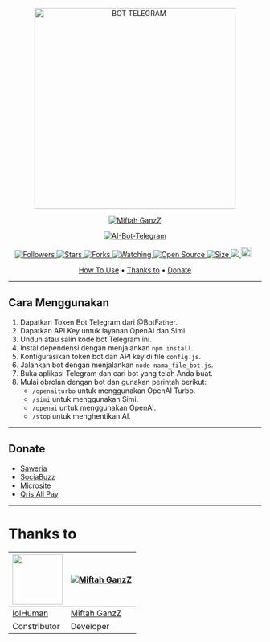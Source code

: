 <p align="center">
<img src="https://encrypted-tbn0.gstatic.com/images?q=tbn:ANd9GcS0uzFzEpGE1pH5fwJSbPCVF5t_piVbNDIcc6fkIIrzD9s2G1iQZHJYvoKzBjNM0d-_YGU&usqp=CAU" alt="BOT TELEGRAM" width="400"/>

 <p align="center">
    <a href="https://miftahganzz.github.io">
        <img
            src="https://readme-typing-svg.herokuapp.com?size=15&width=280&lines=Created+Bot+Miftah+GanzZ"
            alt="Miftah GanzZ"
        />
    </a>
</p>

  
</p>
<p align="center">
<a href="#">
<img title="AI-Bot-Telegram" src="https://img.shields.io/badge/Bot-Telegram-green?colorA=%23ff0000&colorB=%23017e40&style=for-the-badge">
</a>
  </p>

<p align="center">

<a href="https://github.com/miftahganzz/followers">
<img title="Followers" src="https://img.shields.io/github/followers/miftahganzz?color=red&style=flat-square">
</a>

<a href="https://github.com/miftahganzz/AI-Bot-Telegram/stargazers/">
<img title="Stars" src="https://img.shields.io/github/stars/miftahganzz/AI-Bot-Telegram?color=blue&style=flat-square">
</a
>
<a href="https://github.com/miftahganzz/AI-Bot-Telegram/network/members">
<img title="Forks" src="https://img.shields.io/github/forks/miftahganzz/AI-Bot-Telegram?color=red&style=flat-square">
</a>

<a href="https://github.com/miftahganzz/AI-Bot-Telegram/watchers">
<img title="Watching" src="https://img.shields.io/github/watchers/miftahganzz/AI-Bot-Telegram?label=Watchers&color=blue&style=flat-square">
</a>

<a href="https://github.com/miftahganzz/AI-Bot-Telegram">
<img title="Open Source" src="https://badges.frapsoft.com/os/v2/open-source.svg?v=103">
</a>

<a href="https://github.com/miftahganzz/AI-Bot-Telegram/">
<img title="Size" src="https://img.shields.io/github/repo-size/miftahganzz/AI-Bot-Telegram?style=flat-square&color=green">
</a>
<a href="https://hits.seeyoufarm.com">
<img src="https://hits.seeyoufarm.com/api/count/incr/badge.svg?url=https%3A%2F%2Fgithub.com%2Fmiftahganzz%2FAI-Bot-Telegram&count_bg=%2379C83D&title_bg=%23555555&icon=probot.svg&icon_color=%2300FF6D&title=hits&edge_flat=false"/>
</a>

<a href="https://github.com/miftahganzz/AI-Bot-Telegram/graphs/commit-activity">
<img height="20" src="https://img.shields.io/badge/Maintained%3F-yes-green.svg"></a>&nbsp;&nbsp;
</p>

<p align="center">
  <a href="https://github.com/miftahganzz/AI-Bot-Telegram#caramenggunakan">How To Use</a> •
  <a href="https://github.com/miftahganzz/AI-Bot-Telegram#thanks-to">Thanks to</a> •
  <a href="https://github.com/miftahganzz/AI-Bot-Telegram#donate">Donate</a>
</p>
</div>

----------
## Cara Menggunakan

1. Dapatkan Token Bot Telegram dari @BotFather.
2. Dapatkan API Key untuk layanan OpenAI dan Simi.
3. Unduh atau salin kode bot Telegram ini.
4. Instal dependensi dengan menjalankan `npm install`.
5. Konfigurasikan token bot dan API key di file `config.js`.
6. Jalankan bot dengan menjalankan `node nama_file_bot.js`.
7. Buka aplikasi Telegram dan cari bot yang telah Anda buat.
8. Mulai obrolan dengan bot dan gunakan perintah berikut:
   - `/openaiturbo` untuk menggunakan OpenAI Turbo.
   - `/simi` untuk menggunakan Simi.
   - `/openai` untuk menggunakan OpenAI.
   - `/stop` untuk menghentikan AI.

----------
## Donate
- [Saweria](https://saweria.co/miftahganz)
- [SociaBuzz](https://sociabuzz.com/miftahganz/tribe)
- [Microsite](https://s.id/miftahbotz)
- [Qris All Pay](https://telegra.ph/file/be286c967baac1546bd95.jpg)
----------
# Thanks to
<a href="https://github.com/LoL-Human"><img src="https://github.com/LoL-Human.png?size=100" width="100" height="100"></a> | [![Miftah GanzZ](https://github.com/miftahganzz.png?size=100)](https://github.com/miftahganzz) 
---|---
[lolHuman](https://github.com/LoL-Human)  | [Miftah GanzZ](https://github.com/miftah09008)
Constributor |  Developer |
